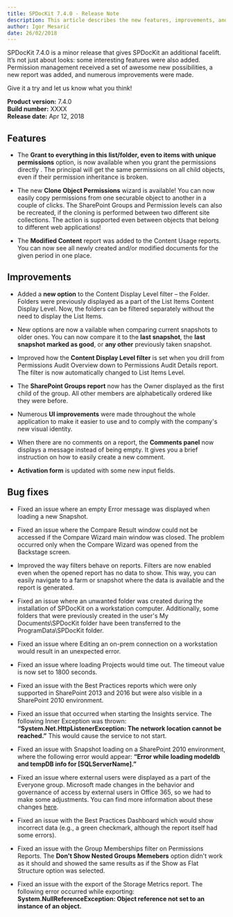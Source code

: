 ```yaml
---
title: SPDocKit 7.4.0 - Release Note
description: This article describes the new features, improvements, and bug fixes that are delivered in SPDocKit 7.4.0.
author: Igor Mesarić
date: 26/02/2018
---
```


SPDocKit 7.4.0 is a minor release that gives SPDocKit an additional facelift. It’s not just about looks: some interesting features were also added. Permission management received a set of awesome new possibilities, a new report was added, and numerous improvements were made. 

Give it a try and let us know what you think!

__Product version:__ 7.4.0  
__Build number:__ XXXX  
__Release date:__ Apr 12, 2018

## Features
* The __Grant to everything in this list/folder, even to items with unique permissions__ option, is now available when you grant the permissions directly . The principal will get the same permissions on all child objects, even if their permission inheritance is broken.

*	The new __Clone Object Permissions__ wizard is available! You can now easily copy permissions from one securable object to another in a couple of clicks. The SharePoint Groups and Permission levels can also be recreated, if the cloning is performed between two different site collections. The action is supported even between objects that belong to different web applications!

*	The __Modified Content__ report was added to the Content Usage reports. You can now see all newly created and/or modified documents for the given period in one place. 

## Improvements

*	Added a __new option__ to the Content Display Level filter – the Folder. Folders were previously displayed as a part of the List Items Content Display Level.  Now, the folders can be filtered separately without the need to display the List Items. 

*	New options are now a vailable when comparing current snapshots to older ones. You can now compare it to the __last snapshot__, the __last snapshot marked as good__, or __any other__ previously taken snapshot. 

*	Improved how the __Content Display Level filter__ is set when you drill from Permissions Audit Overview down to Permissions Audit Details report. The filter is now automatically changed to List Items Level.

*	The __SharePoint Groups report__ now has the Owner displayed as the first child of the group. All other members are alphabetically ordered like they were before.

*	Numerous __UI improvements__ were made throughout the whole application to make it easier to use and to comply with the company's new visual identity. 

*	When there are no comments on a report, the __Comments panel__ now displays a message instead of being empty. It gives you a brief instruction on how  to easily create a new comment.

*	__Activation form__ is updated with some new input fields.

## Bug fixes
*	Fixed an issue where an empty Error message was displayed when loading a new Snapshot.

*	Fixed an issue where the Compare Result window could not be accessed if the Compare Wizard main window was closed.  The problem occurred only when the Compare Wizard was opened from the Backstage screen.

*	Improved the way filters behave on reports. Filters are now enabled even   when the opened report has no data to show. This way, you can easily navigate to a farm or snapshot where the data is available and the report is generated. 

*	Fixed an issue where an unwanted folder was created during the installation of SPDocKit on a workstation computer.  Additionally, some folders that were previously created in the user's My Documents\SPDocKit folder have been transferred to the ProgramData\SPDocKit folder.

*	Fixed an issue where Editing an on-prem connection on a workstation would result in an unexpected error.

*	Fixed an issue where loading Projects would time out. The timeout value is now set to 1800 seconds.   

*	Fixed an issue with the Best Practices reports which were only supported in SharePoint 2013 and 2016 but were also visible in a SharePoint 2010 environment.

*	Fixed an issue that occurred when starting the Insights service. The following Inner Exception was thrown: __“System.Net.HttpListenerException: The network location cannot be reached.”__ This would cause the service to not start.   

*	Fixed an issue with Snapshot loading on a SharePoint 2010 environment, where the following error would appear: __“Error while loading modeldb and tempDB info for [SQLServerName].”__

*	Fixed an issue where external users were displayed as a part of the Everyone group. Microsoft made changes in the behavior and governance of access by external users in Office 365, so we had to make some adjustments. You can find more information about these changes [here](https://support.microsoft.com/en-us/help/4089534/how-to-grant-the-everyone-claim-to-external-users-in-office-365).

*	Fixed an issue with the Best Practices Dashboard which would show incorrect data (e.g., a green checkmark, although the report itself had some errors).

*   Fixed an issue with the Group Memberships filter on Permissions Reports. The __Don't Show Nested Groups Memebers__ option didn't work as it should and showed the same results as if the Show as Flat Structure option was selected. 

*   Fixed an issue with the export of the Storage Metrics report. The following error occurred while exporting: __System.NullReferenceException: Object reference not set to an instance of an object.__
